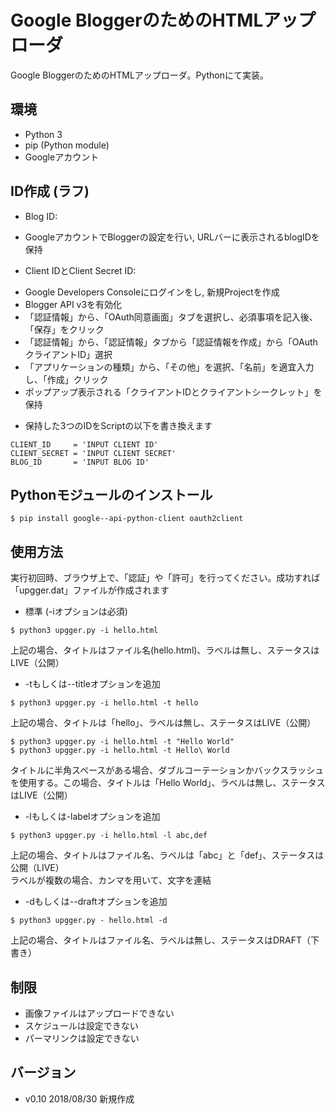 # Google BloggerのためのHTMLアップローダ
Google BloggerのためのHTMLアップローダ。Pythonにて実装。

## 環境
* Python 3
* pip (Python module)
* Googleアカウント

## ID作成 (ラフ)
* Blog ID:
 - GoogleアカウントでBloggerの設定を行い, URLバーに表示されるblogIDを保持
* Client IDとClient Secret ID:
 - Google Developers Consoleにログインをし, 新規Projectを作成
 - Blogger API v3を有効化
 - 「認証情報」から、「OAuth同意画面」タブを選択し、必須事項を記入後、「保存」をクリック
 - 「認証情報」から、「認証情報」タブから「認証情報を作成」から「OAuthクライアントID」選択
 - 「アプリケーションの種類」から、「その他」を選択、「名前」を適宜入力し、「作成」クリック
 - ポップアップ表示される「クライアントIDとクライアントシークレット」を保持
* 保持した3つのIDをScriptの以下を書き換えます
```
CLIENT_ID     = 'INPUT CLIENT ID'
CLIENT_SECRET = 'INPUT CLIENT SECRET'
BLOG_ID       = 'INPUT BLOG ID'
```

## Pythonモジュールのインストール
```
$ pip install google--api-python-client oauth2client
```

## 使用方法
実行初回時、ブラウザ上で、「認証」や「許可」を行ってください。成功すれば「upgger.dat」ファイルが作成されます
* 標準 (-iオプションは必須)
```
$ python3 upgger.py -i hello.html
```
上記の場合、タイトルはファイル名(hello.html)、ラベルは無し、ステータスはLIVE（公開）

* -tもしくは--titleオプションを追加
```
$ python3 upgger.py -i hello.html -t hello
```
上記の場合、タイトルは「hello」、ラベルは無し、ステータスはLIVE（公開）
```
$ python3 upgger.py -i hello.html -t "Hello World"
$ python3 upgger.py -i hello.html -t Hello\ World
```
タイトルに半角スペースがある場合、ダブルコーテーションかバックスラッシュを使用する。この場合、タイトルは「Hello World」、ラベルは無し、ステータスはLIVE（公開）

* -lもしくは-labelオプションを追加
```
$ python3 upgger.py -i hello.html -l abc,def
```
上記の場合、タイトルはファイル名、ラベルは「abc」と「def」、ステータスは公開（LIVE）  
ラベルが複数の場合、カンマを用いて、文字を連結

* -dもしくは--draftオプションを追加
```
$ python3 upgger.py - hello.html -d
```
上記の場合、タイトルはファイル名、ラベルは無し、ステータスはDRAFT（下書き）

## 制限
* 画像ファイルはアップロードできない
* スケジュールは設定できない
* パーマリンクは設定できない

## バージョン
* v0.10 2018/08/30 新規作成
